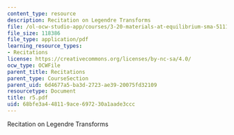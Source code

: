 ```yaml
---
content_type: resource
description: Recitation on Legendre Transforms
file: /ol-ocw-studio-app/courses/3-20-materials-at-equilibrium-sma-5111-fall-2003/68bfe3a448119ace697230a1aade3ccc_r5.pdf
file_size: 118386
file_type: application/pdf
learning_resource_types:
- Recitations
license: https://creativecommons.org/licenses/by-nc-sa/4.0/
ocw_type: OCWFile
parent_title: Recitations
parent_type: CourseSection
parent_uid: 6d4677a5-ba3d-2723-ae39-20075fd32109
resourcetype: Document
title: r5.pdf
uid: 68bfe3a4-4811-9ace-6972-30a1aade3ccc
---
```

Recitation on Legendre Transforms